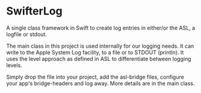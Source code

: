 # SwifterLog
A single class framework in Swift to create log entries in either/or the ASL, a logfile or stdout.

The main class in this project is used internally for our logging needs. It can write to the Apple System Log facility, to a file or to STDOUT (println).
It uses the level approach as defined in ASL to differentiate between logging levels.

Simply drop the file into your project, add the asl-bridge files, configure your app's bridge-headers and log away. More details are in the main class.
